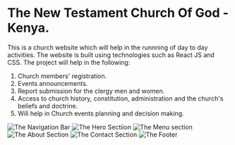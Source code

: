 # The New Testament Church Of God - Kenya.
This is a church website which will help in the runnning of day to day activities. The website is built using technologies such as React JS and CSS. The project will help in the following:
1. Church members' registration.
2. Events announcements.
3. Report submission for the clergy men and women.
4. Access to church history, constitution, administration and the church's beliefs and doctrine.
5. Will help in Church events planning and decision making.

![The Navigation Bar](https://github.com/Omillo-Charles/New-Testament/blob/b3bfcf18e3a46221af4d2e6f97342f605e8ee3cb/new-testament/src/assets/Screenshot%202025-04-05%20133435.png)
![The Hero Sectiion]()
![The Menu section]()
![The About Section]()
![The Contact Section]()
![The Footer]()

